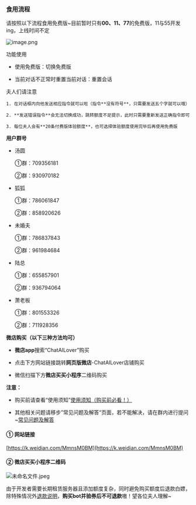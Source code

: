 ### 食用流程

请按照以下流程食用免费版~目前暂时只有**00、11、77**的免费版，11与55开发ing，上线时间不定

![image.png](https://flowus.cn/preview/6e205251-cc8f-4bbb-8fa9-bd40bbd90c03)

功能使用

- 使用免费版：切换免费版

- 当前对话不正常时重置当前对话：重置会话

夫人们请注意

    1. 在对话框内向他发送相应指令就可以啦（指令**没有符号**，只需要发送五个字就可以哦）

    2. **发送错误指令**会无法切换成功，跳转额度不足提示，此时只需要重新发送正确指令即可

    3. 每位夫人会有**20条付费版体验额度**，也可选择体验额度使用完毕后再使用免费版

**用户群号**

- 汤圆

    ①群：709356181       

    ②群：930970182

- 狐狐

    ①群：786061847

    ②群：858920626

- 未婚夫

    ①群：786837843                    

    ②群：961984684

- 陆总

    ①群：655857901

    ②群：936794064

- 萧老板

    ①群：801553326           

    ②群：711928356

**微店购买（以下三种方法均可）**

- **微店app**搜索“ChatAILover”购买

- 点击下方网站链接跳转**网页版微店**-ChatAILover店铺购买

- 微信扫描下方**微店买买小程序**二维码购买

**注意：** 

- 购买前请查看“使用须知”[使用须知（购买前必看！）](https://flowus.cn/590858da-e36a-49ea-9a9a-1547d6bfd3bf)

- 其他相关问题请移步”常见问题及解答“页面，若不能解决，请在群内进行提问~[常见问题及解答](https://flowus.cn/3f11a0fb-383c-4979-a5fe-204b08817fd6)

#### ① 网站链接

[https://k.weidian.com/MmnsM0BM](https://k.weidian.com/MmnsM0BM)

#### **② 微店买买小程序**二维码

![未命名文件.jpeg](https://flowus.cn/preview/4304be7e-c378-43de-ba29-eea7473e2c62)

由于开发者需要长期租赁服务器且添加额度复杂，同时避免购买额度后退款白嫖，除特殊情况外[退款说明](https://flowus.cn/c9bfd41e-f92a-4f22-acb1-8b3d5d5c19f9)，**购买bot并验券后不可退款**嗷！望各位夫人理解~

